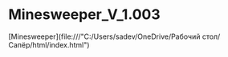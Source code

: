 # Minesweeper_V_1.003
[Minesweeper](file:///"C:/Users/sadev/OneDrive/Рабочий стол/Сапёр/html/index.html")
